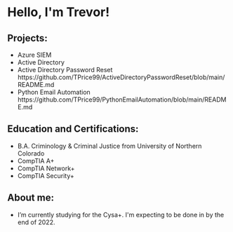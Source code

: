 <h1>Hello, I'm Trevor!</h1>

<h2>Projects:</h2>
<ul>
 <li>Azure SIEM</li> 
 <li>Active Directory</li> 
 <li>Active Directory Password Reset</li> https://github.com/TPrice99/ActiveDirectoryPasswordReset/blob/main/README.md
 <li>Python Email Automation</li> https://github.com/TPrice99/PythonEmailAutomation/blob/main/README.md
</ul>

<h2>Education and Certifications:</h2>
<ul>
  <li>B.A. Criminology & Criminal Justice from University of Northern Colorado</li>
  <li>CompTIA A+</li>
  <li>CompTIA Network+</li>
  <li>CompTIA Security+</li>
</ul>

<h2>About me:</h2>
<ul>
  <li>I’m currently studying for the Cysa+. I'm expecting to be done in by the end of 2022.</li>
</ul>


